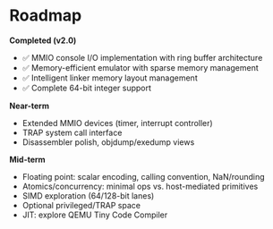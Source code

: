 # Roadmap

**Completed (v2.0)**
- ✅ MMIO console I/O implementation with ring buffer architecture
- ✅ Memory-efficient emulator with sparse memory management
- ✅ Intelligent linker memory layout management
- ✅ Complete 64-bit integer support

**Near-term**
- Extended MMIO devices (timer, interrupt controller)
- TRAP system call interface
- Disassembler polish, objdump/exedump views

**Mid-term**
- Floating point: scalar encoding, calling convention, NaN/rounding
- Atomics/concurrency: minimal ops vs. host-mediated primitives
- SIMD exploration (64/128-bit lanes)
- Optional privileged/TRAP space
- JIT: explore QEMU Tiny Code Compiler